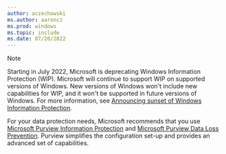 ```yaml
---
author: aczechowski
ms.author: aaroncz
ms.prod: windows
ms.topic: include
ms.date: 07/20/2022
---
```


> [!NOTE]
> Starting in July 2022, Microsoft is deprecating Windows Information Protection (WIP). Microsoft will continue to support WIP on supported versions of Windows. New versions of Windows won't include new capabilities for WIP, and it won't be supported in future versions of Windows. For more information, see [Announcing sunset of Windows Information Protection](https://go.microsoft.com/fwlink/?linkid=2202124).<!-- 6010051 -->
>
> For your data protection needs, Microsoft recommends that you use [Microsoft Purview Information Protection](/microsoft-365/compliance/information-protection) and [Microsoft Purview Data Loss Prevention](/microsoft-365/compliance/dlp-learn-about-dlp). Purview simplifies the configuration set-up and provides an advanced set of capabilities.
